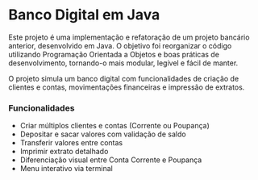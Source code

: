 # Banco Digital em Java

Este projeto é uma implementação e refatoração de um projeto bancário anterior, desenvolvido em Java. O objetivo foi reorganizar o código utilizando Programação Orientada a Objetos e boas práticas de desenvolvimento, tornando-o mais modular, legível e fácil de manter.

O projeto simula um banco digital com funcionalidades de criação de clientes e contas, movimentações financeiras e impressão de extratos.

### Funcionalidades

- Criar múltiplos clientes e contas (Corrente ou Poupança)
- Depositar e sacar valores com validação de saldo
- Transferir valores entre contas
- Imprimir extrato detalhado
- Diferenciação visual entre Conta Corrente e Poupança
- Menu interativo via terminal
